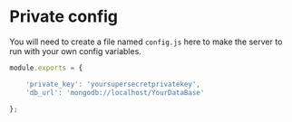 # Private config

You will need to create a file named `config.js` here to make the server to run with your own config variables.

```js
module.exports = {

	'private_key': 'yoursupersecretprivatekey',
	'db_url': 'mongodb://localhost/YourDataBase'

};
```
